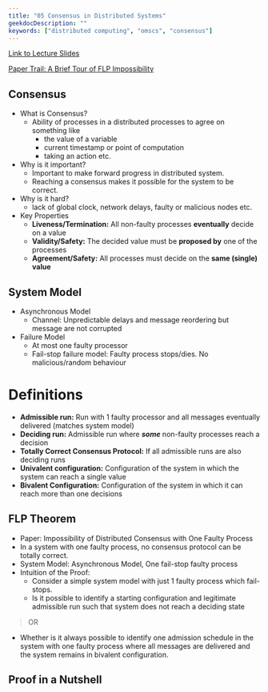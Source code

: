 ```yaml
---
title: "05 Consensus in Distributed Systems"
geekdocDescription: ""
keywords: ["distributed computing", "omscs", "consensus"]
---
```

[Link to Lecture Slides](https://gatech.instructure.com/courses/220502/files/24077401/download?download_frd=1)

[Paper Trail: A Brief Tour of FLP Impossibility](https://www.the-paper-trail.org/post/2008-08-13-a-brief-tour-of-flp-impossibility/)

## Consensus

- What is Consensus?
    - Ability of processes in a distributed processes to agree on something like
        - the value of a variable
        - current timestamp or point of computation
        - taking an action etc.
- Why is it important?
    - Important to make forward progress in distributed system.
    - Reaching a consensus makes it possible for the system to be correct.
- Why is it hard?
    - lack of global clock, network delays, faulty or malicious nodes etc.
- Key Properties
    - **Liveness/Termination:** All non-faulty processes **eventually** decide on a value
    - **Validity/Safety:** The decided value must be **proposed by** one of the processes
    - **Agreement/Safety:** All processes must decide on the **same (single) value**

## System Model

- Asynchronous Model
    - Channel: Unpredictable delays and message reordering but message are not corrupted
- Failure Model
    - At most one faulty processor
    - Fail-stop failure model: Faulty process stops/dies. No malicious/random behaviour

# Definitions

- **Admissible run:** Run with 1 faulty processor and all messages eventually delivered (matches system model)
- **Deciding run:** Admissible run where ***some*** non-faulty processes reach a decision
- **Totally Correct Consensus Protocol:** If all admissible runs are also deciding runs
- **Univalent configuration:** Configuration of the system in which the system can reach a single value
- **Bivalent Configuration:** Configuration of the system in which it can reach more than one decisions

## FLP Theorem

- Paper: Impossibility of Distributed Consensus with One Faulty Process
- In a system with one faulty process, no consensus protocol can be totally correct.
- System Model: Asynchronous Model, One fail-stop faulty process
- Intuition of the Proof:
    - Consider a simple system model with just 1 faulty process which fail-stops.
    - Is it possible to identify a starting configuration and legitimate admissible run such that system does not reach a deciding state

> OR
> 
- Whether is it always possible to identify one admission schedule in the system with one faulty process where all messages are delivered and the system remains in bivalent configuration.

## Proof in a Nutshell